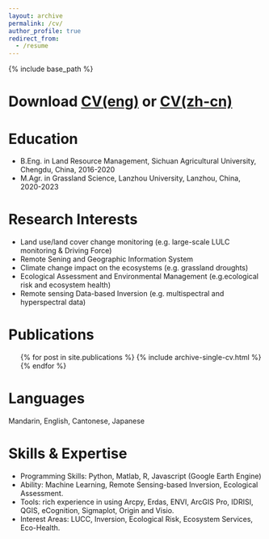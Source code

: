 ```yaml
---
layout: archive
permalink: /cv/
author_profile: true
redirect_from:
  - /resume
---
```


{% include base_path %}

Download [CV(eng)](http://senyaofeng.github.io/Feng.github.io/files/CV_Feng.pdf) or [CV(zh-cn)](http://senyaofeng.github.io/Feng.github.io/files/CV_Feng_Chinese.pdf)
======

Education
======
* B.Eng. in Land Resource Management, Sichuan Agricultural University, Chengdu, China, 2016-2020
* M.Agr. in Grassland Science, Lanzhou University, Lanzhou, China, 2020-2023

Research Interests
======
* Land use/land cover change monitoring (e.g. large-scale LULC monitoring & Driving Force)
* Remote Sening and Geographic Information System
* Climate change impact on the ecosystems (e.g. grassland droughts)
* Ecological Assessment and Environmental Management (e.g.ecological risk and ecosystem health)
* Remote sensing Data-based Inversion (e.g. multispectral and hyperspectral data)
  
Publications
======
  <ul>{% for post in site.publications %}
    {% include archive-single-cv.html %}
  {% endfor %}</ul>
  
Languages
======
Mandarin, English, Cantonese, Japanese
  
Skills & Expertise
======
* Programming Skills: Python, Matlab, R, Javascript (Google Earth Engine)
* Ability: Machine Learning, Remote Sensing-based Inversion, Ecological Assessment.
* Tools: rich experience in using Arcpy, Erdas, ENVI, ArcGIS Pro, IDRISI, QGIS, eCognition, Sigmaplot, Origin and Visio.
* Interest Areas: LUCC, Inversion, Ecological Risk, Ecosystem Services, Eco-Health.
